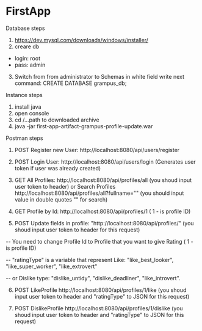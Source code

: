 # FirstApp

Database steps
1. https://dev.mysql.com/downloads/windows/installer/
2. creare db

 - login: root
 - pass: admin
  
3. Switch from from administrator to Schemas
   in white field write next command:
   CREATE DATABASE grampus_db;

Instance steps
1. install java
2. open console
3. cd /...path to downloaded archive
4. java -jar first-app-artifact-grampus-profile-update.war

Postman steps
1. POST Register new User:  http://localhost:8080/api/users/register
2. POST Login User:  http://localhost:8080/api/users/login  (Generates user token if user was already created)

3. GET All Profiles: http://localhost:8080/api/profiles/all  (you shoud input user token to header)
   or Search Profiles http://localhost:8080/api/profiles/all?fullname="" (you should input value in double quotes "" for search)
4. GET Profile by Id: http://localhost:8080/api/profiles/1    ( 1 - is profile ID)   
5. POST Update fields in profile: "http://localhost:8080/api/profiles/" (you shoud input user token to header for this request)

 -- You need to change Profile Id to Profile that you want to give Rating ( 1 - is profile ID)
 
 -- "ratingType" is a variable that represent Like: "like_best_looker", "like_super_worker", "like_extrovert"
 
 -- or Dislike type: "dislike_untidy", "dislike_deadliner", "like_introvert".
    
6. POST LikeProfile  http://localhost:8080/api/profiles/1/like (you shoud input user token to header and "ratingType" to JSON for this request)

7. POST DislikeProfile http://localhost:8080/api/profiles/1/dislike (you shoud input user token to header and "ratingType" to JSON for this request)









